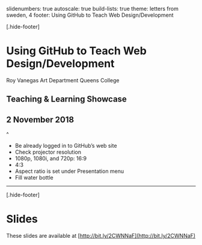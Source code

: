 slidenumbers: true
autoscale: true
build-lists: true
theme: letters from sweden, 4
footer: Using GitHub to Teach Web Design/Development

[.hide-footer]

# Using GitHub to Teach Web Design/Development

Roy Vanegas
Art Department
Queens College

## Teaching & Learning Showcase
## 2 November 2018

^
* Be already logged in to GitHub’s web site
* Check projector resolution
* 1080p, 1080i, and 720p: 16:9
* 4:3
* Aspect ratio is set under Presentation menu
* Fill water bottle

---

[.hide-footer]

# Slides

These slides are available at [http://bit.ly/2CWNNaF](http://bit.ly/2CWNNaF)
